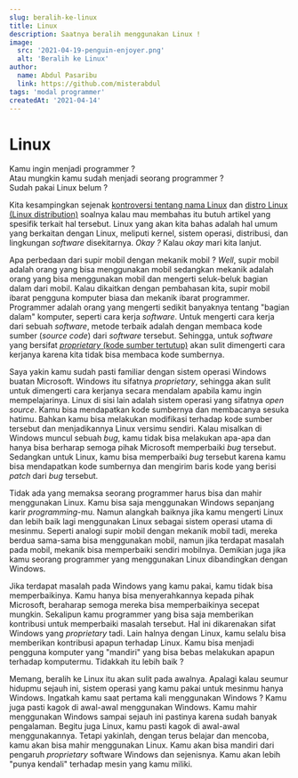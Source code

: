 ```yaml
---
slug: beralih-ke-linux
title: Linux
description: Saatnya beralih menggunakan Linux !
image:
  src: '2021-04-19-penguin-enjoyer.png'
  alt: 'Beralih ke Linux'
author:
  name: Abdul Pasaribu
  link: https://github.com/misterabdul
tags: 'modal programmer'
createdAt: '2021-04-14'
---
```


# Linux

Kamu ingin menjadi programmer ? <br/>
Atau mungkin kamu sudah menjadi seorang programmer ? <br/>
Sudah pakai Linux belum ?

Kita kesampingkan sejenak [kontroversi tentang nama Linux](https://en.wikipedia.org/wiki/GNU/Linux_naming_controversy) dan [distro Linux (Linux distribution)](https://en.wikipedia.org/wiki/List_of_Linux_distributions) soalnya kalau mau membahas itu butuh artikel yang spesifik terkait hal tersebut. Linux yang akan kita bahas adalah hal umum yang berkaitan dengan Linux, meliputi kernel, sistem operasi, distribusi, dan lingkungan _software_ disekitarnya. _Okay ?_ Kalau _okay_ mari kita lanjut.

Apa perbedaan dari supir mobil dengan mekanik mobil ? _Well_, supir mobil adalah orang yang bisa menggunakan mobil sedangkan mekanik adalah orang yang bisa menggunakan mobil dan mengerti seluk-beluk bagian dalam dari mobil. Kalau dikaitkan dengan pembahasan kita, supir mobil ibarat pengguna komputer biasa dan mekanik ibarat programmer. Programmer adalah orang yang mengerti sedikit banyaknya tentang "bagian dalam" komputer, seperti cara kerja _software_. Untuk mengerti cara kerja dari sebuah _software_, metode terbaik adalah dengan membaca kode sumber (_source code_) dari _software_ tersebut. Sehingga, untuk _software_ yang bersifat [_proprietary_ (kode sumber tertutup)](https://en.wikipedia.org/wiki/Proprietary_software) akan sulit dimengerti cara kerjanya karena kita tidak bisa membaca kode sumbernya.

Saya yakin kamu sudah pasti familiar dengan sistem operasi Windows buatan Microsoft. Windows itu sifatnya _proprietary_, sehingga akan sulit untuk dimengerti cara kerjanya secara mendalam apabila kamu ingin mempelajarinya. Linux di sisi lain adalah sistem operasi yang sifatnya _open source_. Kamu bisa mendapatkan kode sumbernya dan membacanya sesuka hatimu. Bahkan kamu bisa melakukan modifikasi terhadap kode sumber tersebut dan menjadikannya Linux versimu sendiri. Kalau misalkan di Windows muncul sebuah _bug_, kamu tidak bisa melakukan apa-apa dan hanya bisa berharap semoga pihak Microsoft memperbaiki _bug_ tersebut. Sedangkan untuk Linux, kamu bisa memperbaiki _bug_ tersebut karena kamu bisa mendapatkan kode sumbernya dan mengirim baris kode yang berisi _patch_ dari _bug_ tersebut.

Tidak ada yang memaksa seorang programmer harus bisa dan mahir menggunakan Linux. Kamu bisa saja menggunakan Windows sepanjang karir _programming_-mu. Namun alangkah baiknya jika kamu mengerti Linux dan lebih baik lagi menggunakan Linux sebagai sistem operasi utama di mesinmu. Seperti analogi supir mobil dengan mekanik mobil tadi, mereka berdua sama-sama bisa menggunakan mobil, namun jika terdapat masalah pada mobil, mekanik bisa memperbaiki sendiri mobilnya. Demikian juga jika kamu seorang programmer yang menggunakan Linux dibandingkan dengan Windows.

Jika terdapat masalah pada Windows yang kamu pakai, kamu tidak bisa memperbaikinya. Kamu hanya bisa menyerahkannya kepada pihak Microsoft, beraharap semoga mereka bisa memperbaikinya secepat mungkin. Sekalipun kamu programmer yang bisa saja memberikan kontribusi untuk memperbaiki masalah tersebut. Hal ini dikarenakan sifat Windows yang _proprietary_ tadi. Lain halnya dengan Linux, kamu selalu bisa memberikan kontribusi apapun terhadap Linux. Kamu bisa menjadi pengguna komputer yang "mandiri" yang bisa bebas melakukan apapun terhadap komputermu. Tidakkah itu lebih baik ?

Memang, beralih ke Linux itu akan sulit pada awalnya. Apalagi kalau seumur hidupmu sejauh ini, sistem operasi yang kamu pakai untuk mesinmu hanya Windows. Ingatkah kamu saat pertama kali menggunakan Windows ? Kamu juga pasti kagok di awal-awal menggunakan Windows. Kamu mahir menggunakan Windows sampai sejauh ini pastinya karena sudah banyak pengalaman. Begitu juga Linux, kamu pasti kagok di awal-awal menggunakannya. Tetapi yakinlah, dengan terus belajar dan mencoba, kamu akan bisa mahir menggunakan Linux. Kamu akan bisa mandiri dari pengaruh _proprietary_ software Windows dan sejenisnya. Kamu akan lebih "punya kendali" terhadap mesin yang kamu miliki.
